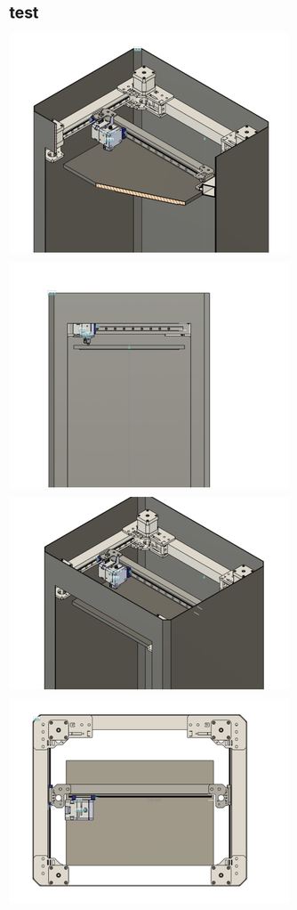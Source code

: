 # test


![](assets/20250505_145437_4.webp)

![](assets/20250505_145437_3.webp)

![](assets/20250505_145437_2.webp)

![](assets/20250505_145437_1.webp)
